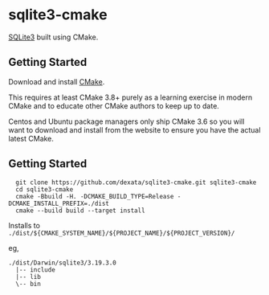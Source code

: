 # sqlite3-cmake

[SQLite3](https://sqlite.org/download.html) built using CMake.

## Getting Started

Download and install [CMake](https://cmake.org/download/).

This requires at least CMake 3.8+ purely as a learning exercise in modern CMake
and to educate other CMake authors to keep up to date.

Centos and Ubuntu package managers only ship CMake 3.6 so you will want to 
download and install from the website to ensure you have the actual latest CMake.


## Getting Started

```
  git clone https://github.com/dexata/sqlite3-cmake.git sqlite3-cmake
  cd sqlite3-cmake
  cmake -Bbuild -H. -DCMAKE_BUILD_TYPE=Release -DCMAKE_INSTALL_PREFIX=./dist
  cmake --build build --target install 
```

Installs to `./dist/${CMAKE_SYSTEM_NAME}/${PROJECT_NAME}/${PROJECT_VERSION}/`

eg, 
```
./dist/Darwin/sqlite3/3.19.3.0
  |-- include
  |-- lib
  \-- bin
```
